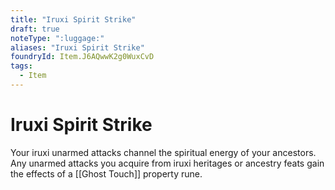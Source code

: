 ```yaml
---
title: "Iruxi Spirit Strike"
draft: true
noteType: ":luggage:"
aliases: "Iruxi Spirit Strike"
foundryId: Item.J6AQwwK2g0WuxCvD
tags:
  - Item
---
```


# Iruxi Spirit Strike

Your iruxi unarmed attacks channel the spiritual energy of your ancestors. Any unarmed attacks you acquire from iruxi heritages or ancestry feats gain the effects of a [[Ghost Touch]] property rune.

